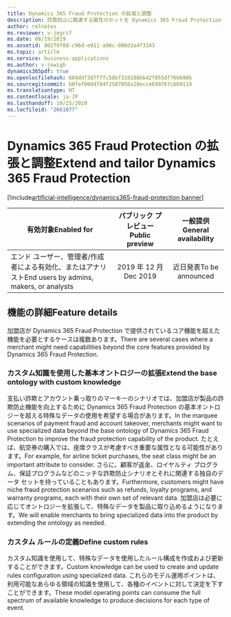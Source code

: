 ```yaml
---
title: Dynamics 365 Fraud Protection の拡張と調整
description: 詐欺防止に関連する属性のセットを Dynamics 365 Fraud Protection 加盟店が拡張できるようにすることで、顧客の収益をさらに増加させ、詐欺損失を削減します。 この拡張により、Dynamics 365 Fraud Protection を特定のビジネスや加盟店向けに特化させることができます。
author: relnotes
ms.reviewer: v-jegrif
ms.date: 08/19/2019
ms.assetid: 802f9f0d-c96d-e911-a98c-000d3a4f3343
ms.topic: article
ms.service: business-applications
ms.author: v-jowigh
dynamics365pdf: true
ms.openlocfilehash: 604ddf3d7f7fc58bf318186bb42f855df76b6906
ms.sourcegitcommit: b0fef00d4f04f2507056a10ecce699767c669119
ms.translationtype: HT
ms.contentlocale: ja-JP
ms.lasthandoff: 10/25/2019
ms.locfileid: "2661077"
---
```

# <a name="extend-and-tailor-dynamics-365-fraud-protection"></a><span data-ttu-id="9a5aa-104">Dynamics 365 Fraud Protection の拡張と調整</span><span class="sxs-lookup"><span data-stu-id="9a5aa-104">Extend and tailor Dynamics 365 Fraud Protection</span></span>
[!include[artificial-intelligence/dynamics365-fraud-protection banner](../includes/artificial-intelligence/dynamics365-fraud-protection.md)]

| <span data-ttu-id="9a5aa-105">有効対象</span><span class="sxs-lookup"><span data-stu-id="9a5aa-105">Enabled for</span></span>    |  <span data-ttu-id="9a5aa-106">パブリック プレビュー</span><span class="sxs-lookup"><span data-stu-id="9a5aa-106">Public preview</span></span> | <span data-ttu-id="9a5aa-107">一般提供</span><span class="sxs-lookup"><span data-stu-id="9a5aa-107">General availability</span></span> | 
| ---------- | :----------: |:----------: |
|<span data-ttu-id="9a5aa-108">エンド ユーザー、管理者/作成者による有効化、またはアナリスト</span><span class="sxs-lookup"><span data-stu-id="9a5aa-108">End users by admins, makers, or analysts</span></span>|<span data-ttu-id="9a5aa-109">2019 年 12 月</span><span class="sxs-lookup"><span data-stu-id="9a5aa-109">Dec 2019</span></span>| <span data-ttu-id="9a5aa-110">近日発表</span><span class="sxs-lookup"><span data-stu-id="9a5aa-110">To be announced</span></span>|






## <a name="feature-details"></a><span data-ttu-id="9a5aa-111">機能の詳細</span><span class="sxs-lookup"><span data-stu-id="9a5aa-111">Feature details</span></span>
<!--feature detail start -->
<span data-ttu-id="9a5aa-112">加盟店が Dynamics 365 Fraud Protection で提供されているコア機能を超えた機能を必要とするケースは複数あります。</span><span class="sxs-lookup"><span data-stu-id="9a5aa-112">There are several cases where a merchant might need capabilities beyond the core features provided by Dynamics 365 Fraud Protection.</span></span> 

### <a name="extend-the-base-ontology-with-custom-knowledge"></a><span data-ttu-id="9a5aa-113">カスタム知識を使用した基本オントロジーの拡張</span><span class="sxs-lookup"><span data-stu-id="9a5aa-113">Extend the base ontology with custom knowledge</span></span>

<span data-ttu-id="9a5aa-114">支払い詐欺とアカウント乗っ取りのマーキーのシナリオでは、加盟店が製品の詐欺防止機能を向上するために Dynamics 365 Fraud Protection の基本オントロジーを超える特殊なデータの使用を希望する場合があります。</span><span class="sxs-lookup"><span data-stu-id="9a5aa-114">In the marquee scenarios of payment fraud and account takeover, merchants might want to use specialized data beyond the base ontology of Dynamics 365 Fraud Protection to improve the fraud protection capability of the product.</span></span> <span data-ttu-id="9a5aa-115">たとえば、航空券の購入では、座席クラスが考慮すべき重要な属性となる可能性があります。</span><span class="sxs-lookup"><span data-stu-id="9a5aa-115">For example, for airline ticket purchases, the seat class might be an important attribute to consider.</span></span> <span data-ttu-id="9a5aa-116">さらに、顧客が返金、ロイヤルティ プログラム、保証プログラムなどのニッチな詐欺防止シナリオとそれに関連する独自のデータ セットを持っていることもあります。</span><span class="sxs-lookup"><span data-stu-id="9a5aa-116">Furthermore, customers might have niche fraud protection scenarios such as refunds, loyalty programs, and warranty programs, each with their own set of relevant data.</span></span> <span data-ttu-id="9a5aa-117">加盟店は必要に応じてオントロジーを拡張して、特殊なデータを製品に取り込めるようになります。</span><span class="sxs-lookup"><span data-stu-id="9a5aa-117">We will enable merchants to bring specialized data into the product by extending the ontology as needed.</span></span> 

### <a name="define-custom-rules"></a><span data-ttu-id="9a5aa-118">カスタム ルールの定義</span><span class="sxs-lookup"><span data-stu-id="9a5aa-118">Define custom rules</span></span>

<span data-ttu-id="9a5aa-119">カスタム知識を使用して、特殊なデータを使用したルール構成を作成および更新することができます。</span><span class="sxs-lookup"><span data-stu-id="9a5aa-119">Custom knowledge can be used to create and update rules configuration using specialized data.</span></span> <span data-ttu-id="9a5aa-120">これらのモデル運用ポイントは、利用可能なあらゆる領域の知識を使用して、各種のイベントに対して決定を下すことができます。</span><span class="sxs-lookup"><span data-stu-id="9a5aa-120">These model operating points can consume the full spectrum of available knowledge to produce decisions for each type of event.</span></span>
<!--feature detail end -->









